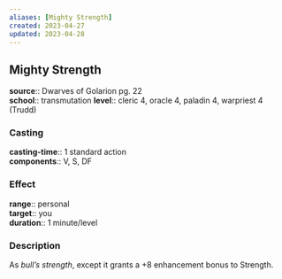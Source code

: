 ```yaml
---
aliases: [Mighty Strength]
created: 2023-04-27
updated: 2023-04-28
---
```


## Mighty Strength

**source**:: Dwarves of Golarion pg. 22  
**school**:: transmutation
**level**:: cleric 4, oracle 4, paladin 4, warpriest 4 (Trudd)

### Casting

**casting-time**:: 1 standard action  
**components**:: V, S, DF

### Effect

**range**:: personal  
**target**:: you  
**duration**:: 1 minute/level

### Description

As *bull’s strength*, except it grants a +8 enhancement bonus to Strength.
